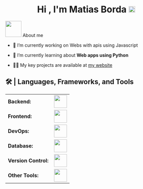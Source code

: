 <h1 align="center">Hi , I'm Matias Borda <img src="https://media1.giphy.com/media/v1.Y2lkPTc5MGI3NjExc214bXJncHp0cDE0OHRzZXBjYXo0dHVwd2Yxdjk0eGhuODlhbmNpNCZlcD12MV9pbnRlcm5hbF9naWZfYnlfaWQmY3Q9Zw/NTjxSbh6KnqSyRa1zk/giphy.webp" width = 20px ></h1>
<picture><img src = "https://github.com/7oSkaaa/7oSkaaa/blob/main/Images/about_me.gif?raw=true" width = 50px></picture> About me 

- 🔭 I’m currently working on Webs with apis using Javascript

- 🌱 I’m currently learning about **Web apps using Python**

- 👨‍💻 My key projects are available at [my website](https://matiasbordaportfolio.netlify.app/)

<h2>🛠️ | Languages, Frameworks, and Tools </h2>


<table>
    <tr>
        <td style="font-weight: bold; padding-right: 10px; vertical-align: center; border: none;">Backend:</td>
        <td><img height="40" src="https://skillicons.dev/icons?i=nodejs,express,python,django"/></td>
    </tr>
    <tr>
        <td style="font-weight: bold; padding-right: 10px; vertical-align: center;">Frontend:</td>
        <td><img height="40" src="https://skillicons.dev/icons?i=bootstrap,html,css,js,tailwindcss"/></td>
    </tr>
    <tr>
        <td style="font-weight: bold; padding-right: 10px; vertical-align: center; border: none;">DevOps:</td>
        <td><img height="40" src="https://skillicons.dev/icons?i=docker,kubernetes,linux"/></td>
    </tr>
    <tr>
        <td style="font-weight: bold; padding-right: 10px; vertical-align: center; border: none;">Database:</td>
        <td><img height="40" src="https://skillicons.dev/icons?i=mysql,mongodb,sqlite"/></td>
    </tr>
    <tr>
        <td style="font-weight: bold; padding-right: 10px; vertical-align: center; border: none;">Version Control:</td>
        <td><img height="40" src="https://skillicons.dev/icons?i=github,git"/></td>
    </tr>
    <tr>
        <td style="font-weight: bold; padding-right: 10px; vertical-align: center; border: none;">Other Tools:</td>
        <td><img height="40" src="https://skillicons.dev/icons?i=vscode,androidstudio,postman"/></td>
    </tr>
</table>
<br>


